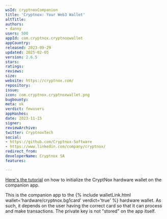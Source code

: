 ```yaml
---
wsId: cryptnoxCompanion
title: 'Cryptnox: Your Web3 Wallet'
altTitle: 
authors:
- danny
users: 500
appId: com.cryptnox.cryptnoxwallet
appCountry: 
released: 2023-09-29
updated: 2025-02-05
version: 2.6.5
stars: 
ratings: 
reviews: 
size: 
website: https://cryptnox.com/
repository: 
issue: 
icon: com.cryptnox.cryptnoxwallet.png
bugbounty: 
meta: ok
verdict: fewusers
appHashes: 
date: 2023-11-15
signer: 
reviewArchive: 
twitter: CryptnoxTech
social:
- https://github.com/Cryptnox-Software
- https://www.linkedin.com/company/cryptnox/
redirect_from: 
developerName: Cryptnox SA
features: 

---
```


[Here's the tutorial](https://www.youtube.com/watch?v=w8YKHFijllk) on how to initialize the CryptNox hardware wallet on the companion app.

This is the companion app to the {% include walletLink.html wallet='hardware/cryptnox.bg1card' verdict='true' %} hardware wallet. As such, it depends on the user having the correct card so that it can process and make transactions. The private key is not "stored" on the app itself.